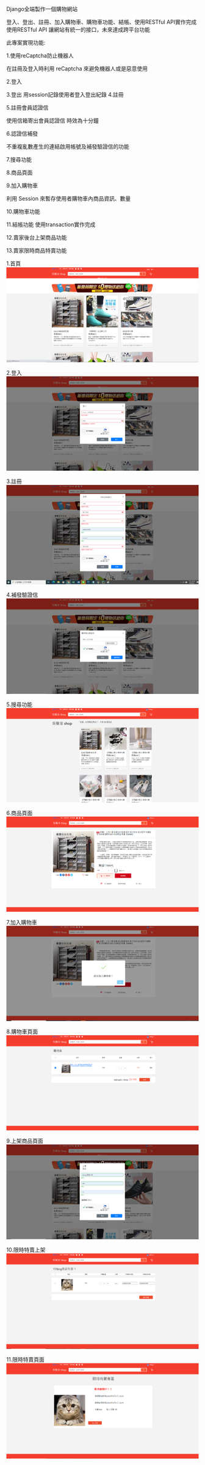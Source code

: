 Django全端製作一個購物網站

登入、登出、註冊、加入購物車、購物車功能、結帳、使用RESTful API實作完成
使用RESTful API 讓網站有統一的接口，未來達成跨平台功能

此專案實現功能:

1.使用reCaptcha防止機器人

在註冊及登入時利用 reCaptcha 來避免機器人或是惡意使用

2.登入 

3.登出 
用session記錄使用者登入登出紀錄
4.註冊 

5.註冊會員認證信 

使用信箱寄出會員認證信 時效為十分鐘

6.認證信補發 

不重複亂數產生的連結啟用帳號及補發驗證信的功能

7.搜尋功能 

8.商品頁面

9.加入購物車 

利用 Session 來暫存使用者購物車內商品資訊、數量

10.購物車功能 

11.結帳功能
使用transaction實作完成

12.賣家後台上架商品功能 

13.賣家限時商品特賣功能





1.首頁
![image](https://github.com/valosz66842/python_django_web_shop/blob/master/images/%E9%A6%96%E9%A0%81.png)

2.登入
![image](https://github.com/valosz66842/python_django_web_shop/blob/master/images/%E7%99%BB%E5%85%A5.png)

3.註冊
![image](https://github.com/valosz66842/python_django_web_shop/blob/master/images/%E8%A8%BB%E5%86%8A.png)

4.補發驗證信
![image](https://github.com/valosz66842/python_django_web_shop/blob/master/images/%E8%A3%9C%E7%99%BC%E9%A9%97%E8%AD%89%E4%BF%A1.png)

5.搜尋功能
![image](https://github.com/valosz66842/python_django_web_shop/blob/master/images/%E6%90%9C%E5%B0%8B.png)

6.商品頁面
![image](https://github.com/valosz66842/python_django_web_shop/blob/master/images/%E5%95%86%E5%93%81%E9%A0%81%E9%9D%A2.png)

7.加入購物車
![image](https://github.com/valosz66842/python_django_web_shop/blob/master/images/%E5%8A%A0%E5%85%A5%E8%B3%BC%E7%89%A9%E8%BB%8A%E5%8A%9F%E8%83%BD.png)

8.購物車頁面
![image](https://github.com/valosz66842/python_django_web_shop/blob/master/images/%E8%B3%BC%E7%89%A9%E8%BB%8A%E5%8A%9F%E8%83%BD.png)

9.上架商品頁面
![image](https://github.com/valosz66842/python_django_web_shop/blob/master/images/%E4%B8%8A%E5%82%B3%E5%95%86%E5%93%81%E5%8A%9F%E8%83%BD.png)

10.限時特賣上架
![image](https://github.com/valosz66842/python_django_web_shop/blob/master/images/%E9%99%90%E6%99%82%E7%89%B9%E8%B3%A3%E5%8A%9F%E8%83%BD.png)

11.限時特賣頁面
![image](https://github.com/valosz66842/python_django_web_shop/blob/master/images/%E9%99%90%E6%99%82%E6%90%B6%E8%B3%BC%E9%A0%81%E9%9D%A2.png)

